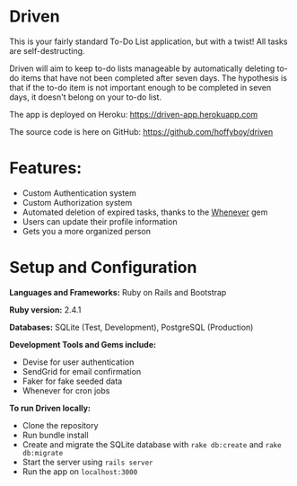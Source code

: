 # Driven

This is your fairly standard To-Do List application, but with a twist! All tasks are self-destructing.

Driven will aim to keep to-do lists manageable by automatically deleting to-do items that have not been completed after seven days. The hypothesis is that if the to-do item is not important enough to be completed in seven days, it doesn't belong on your to-do list.

The app is deployed on Heroku: https://driven-app.herokuapp.com


The source code is here on GitHub: https://github.com/hoffyboy/driven

# Features:

  * Custom Authentication system
  * Custom Authorization system
  * Automated deletion of expired tasks, thanks to the [Whenever](https://github.com/javan/whenever) gem
  * Users can update their profile information
  * Gets you a more organized person


# Setup and Configuration

  **Languages and Frameworks:** Ruby on Rails and Bootstrap


  **Ruby version:** 2.4.1


  **Databases:** SQLite (Test, Development), PostgreSQL (Production)


  **Development Tools and Gems include:**

  + Devise for user authentication
  + SendGrid for email confirmation
  + Faker for fake seeded data
  + Whenever for cron jobs


  **To run Driven locally:**
  + Clone the repository
  + Run bundle install
  + Create and migrate the SQLite database with `rake db:create` and `rake db:migrate`
  + Start the server using `rails server`
  + Run the app on `localhost:3000`
